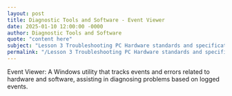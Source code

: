 ```yaml
---
layout: post
title: Diagnostic Tools and Software - Event Viewer
date: 2025-01-10 12:00:00 -0000
author: Diagnostic Tools and Software
quote: "content here"
subject: "Lesson 3 Troubleshooting PC Hardware standards and specifications"
permalink: "/Lesson 3 Troubleshooting PC Hardware standards and specifications/Diagnostic Tools and Software/Diagnostic Tools and Software - Event Viewer"
---
```


Event Viewer: A Windows utility that tracks events and errors related to hardware and software, assisting in diagnosing problems based on logged events.
